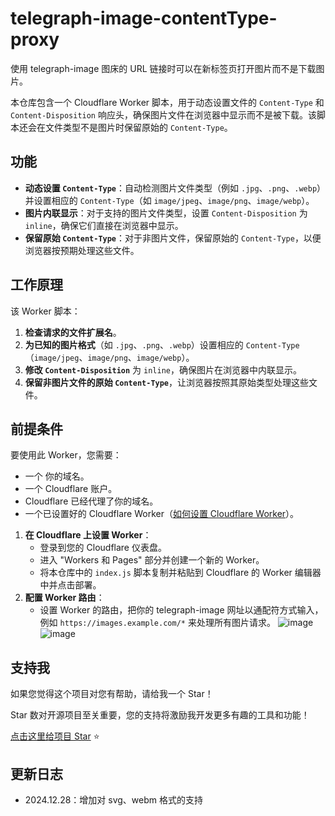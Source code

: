 # telegraph-image-contentType-proxy

使用 telegraph-image 图床的 URL 链接时可以在新标签页打开图片而不是下载图片。

本仓库包含一个 Cloudflare Worker 脚本，用于动态设置文件的 `Content-Type` 和 `Content-Disposition` 响应头，确保图片文件在浏览器中显示而不是被下载。该脚本还会在文件类型不是图片时保留原始的 `Content-Type`。

## 功能

- **动态设置 `Content-Type`**：自动检测图片文件类型（例如 `.jpg`、`.png`、`.webp`）并设置相应的 `Content-Type`（如 `image/jpeg`、`image/png`、`image/webp`）。
- **图片内联显示**：对于支持的图片文件类型，设置 `Content-Disposition` 为 `inline`，确保它们直接在浏览器中显示。
- **保留原始 `Content-Type`**：对于非图片文件，保留原始的 `Content-Type`，以便浏览器按预期处理这些文件。

## 工作原理

该 Worker 脚本：
1. **检查请求的文件扩展名**。
2. **为已知的图片格式**（如 `.jpg`、`.png`、`.webp`）设置相应的 `Content-Type`（`image/jpeg`、`image/png`、`image/webp`）。
3. **修改 `Content-Disposition`** 为 `inline`，确保图片在浏览器中内联显示。
4. **保留非图片文件的原始 `Content-Type`**，让浏览器按照其原始类型处理这些文件。

## 前提条件

要使用此 Worker，您需要：
- 一个 你的域名。
- 一个 Cloudflare 账户。
- Cloudflare 已经代理了你的域名。
- 一个已设置好的 Cloudflare Worker（[如何设置 Cloudflare Worker](https://developers.cloudflare.com/workers/)）。

1. **在 Cloudflare 上设置 Worker**：
   - 登录到您的 Cloudflare 仪表盘。
   - 进入 "Workers 和 Pages" 部分并创建一个新的 Worker。
   - 将本仓库中的 `index.js` 脚本复制并粘贴到 Cloudflare 的 Worker 编辑器中并点击部署。
2. **配置 Worker 路由**：
   - 设置 Worker 的路由，把你的 telegraph-image 网址以通配符方式输入，例如 `https://images.example.com/*` 来处理所有图片请求。
    ![image](https://github.com/user-attachments/assets/e0f9ba36-ad3c-4234-a52b-f7935fc66ad7)
    ![image](https://github.com/user-attachments/assets/e4694ad1-423c-4dba-9a16-cb1048f81077)

## 支持我

如果您觉得这个项目对您有帮助，请给我一个 Star！

Star 数对开源项目至关重要，您的支持将激励我开发更多有趣的工具和功能！

[点击这里给项目 Star](https://github.com/kitia01/telegraph-image-contentType-proxy) ⭐️

## 更新日志

- 2024.12.28：增加对 svg、webm 格式的支持

